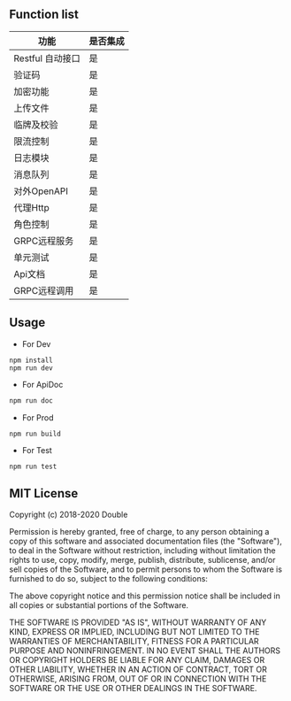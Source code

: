 ## Function list
| 功能 | 是否集成 |
| ------ | ------ |
| Restful 自动接口 | 是 |
| 验证码 | 是 |
| 加密功能 | 是 |
| 上传文件 | 是 |
| 临牌及校验 | 是 |
| 限流控制 | 是 |
| 日志模块 | 是 |
| 消息队列 | 是 |
| 对外OpenAPI | 是 |
| 代理Http | 是 |
| 角色控制 | 是 |
| GRPC远程服务 | 是 |
| 单元测试 | 是 |
| Api文档 | 是 |
| GRPC远程调用 | 是 |

## Usage

- For Dev
```shell
npm install
npm run dev
```

- For ApiDoc
```sh
npm run doc
```

- For Prod
```shell
npm run build
```

- For Test
```shell
npm run test
```

## MIT License

Copyright (c) 2018-2020 Double

Permission is hereby granted, free of charge, to any person obtaining a copy
of this software and associated documentation files (the "Software"), to deal
in the Software without restriction, including without limitation the rights
to use, copy, modify, merge, publish, distribute, sublicense, and/or sell
copies of the Software, and to permit persons to whom the Software is
furnished to do so, subject to the following conditions:

The above copyright notice and this permission notice shall be included in all
copies or substantial portions of the Software.

THE SOFTWARE IS PROVIDED "AS IS", WITHOUT WARRANTY OF ANY KIND, EXPRESS OR
IMPLIED, INCLUDING BUT NOT LIMITED TO THE WARRANTIES OF MERCHANTABILITY,
FITNESS FOR A PARTICULAR PURPOSE AND NONINFRINGEMENT. IN NO EVENT SHALL THE
AUTHORS OR COPYRIGHT HOLDERS BE LIABLE FOR ANY CLAIM, DAMAGES OR OTHER
LIABILITY, WHETHER IN AN ACTION OF CONTRACT, TORT OR OTHERWISE, ARISING FROM,
OUT OF OR IN CONNECTION WITH THE SOFTWARE OR THE USE OR OTHER DEALINGS IN THE
SOFTWARE.

